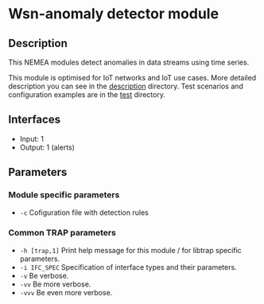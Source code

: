 # Wsn-anomaly detector module

## Description
This NEMEA modules detect anomalies in data streams using time series. 

This module is optimised for IoT networks and IoT use cases. More detailed description you can see in the [description](../description) directory. Test scenarios and configuration examples are in the [test](../test) directory.

## Interfaces
 - Input: 1
 - Output: 1 (alerts)

## Parameters
### Module specific parameters
  - `-c`    Cofiguration file with detection rules

### Common TRAP parameters
- `-h [trap,1]`      Print help message for this module / for libtrap specific parameters.
- `-i IFC_SPEC`      Specification of interface types and their parameters.
- `-v`               Be verbose.
- `-vv`              Be more verbose.
- `-vvv`             Be even more verbose.

